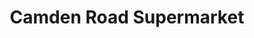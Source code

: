 ---
title: "Camden Road Supermarket"
url: /great-yarmouth/camden-road-supermarket/
shop: convenience
---